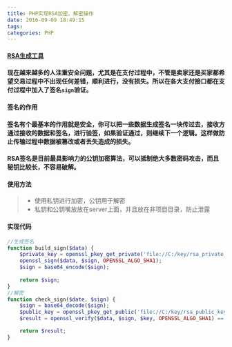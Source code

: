 ```yaml
---
title: PHP实现RSA加密、解密操作
date: 2016-09-09 18:49:15
tags:
categories: PHP
---
```


#### [RSA生成工具](https://os.alipayobjects.com/download/secret_key_tools_RSA_win.zip)

#### 现在越来越多的人注重安全问题，尤其是在支付过程中，不管是卖家还是买家都希望交易过程中不出现任何差错，顺利进行，没有损失。所以在各大支付接口都在支付过程中加入了签名`sign`验证。

####   签名的作用

#### 签名有个最基本的作用就是安全，你可以把一些数据生成签名一块传过去，接收方通过接收的数据和签名，进行验签，如果验证通过，则继续下一个逻辑。这样做防止传输过程中数据被篡改或者丢失造成的损失。

#### RSA签名是目前最具影响力的公钥加密算法，可以抵制绝大多数密码攻击，而且秘钥比较长，不容易破解。

#### 使用方法
> * 使用私钥进行加密，公钥用于解密
> * 私钥和公钥嘴放放在server上面，并且放在非项目目录，防止泄露 




#### 实现代码

```php
//生成签名
function build_sign($data) {
	$private_key = openssl_pkey_get_private('file://C:/key/rsa_private_key.pem');//私钥位置
	openssl_sign($data, $sign, OPENSSL_ALGO_SHA1);
	$sign = base64_encode($sign);
	
	return $sign;
}
//解密
function check_sign($date, $sign) {
	$sign = base64_decode($sign);
	$public_key = openssl_pkey_get_public('file://C:/key/rsa_public_key.pem');//公钥位置
	$result = openssl_verify($data, $sign, $key, OPENSSL_ALGO_SHA1) == 1;

	return $result;
}
```